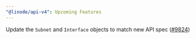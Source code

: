 ```yaml
---
"@linode/api-v4": Upcoming Features
---
```


Update the `Subnet` and `Interface` objects to match new API spec ([#9824](https://github.com/linode/manager/pull/9824))
